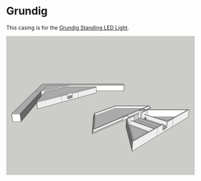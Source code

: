 # Grundig

This casing is for the [Grundig Standing LED Light](https://www.bol.com/nl/nl/p/grundig-staande-led-hoeklamp-140-x-30-x-30-cm-230v-rgbw-licht-5w-met-muziek-360-lm/9300000126380695/).

![](./Luxio%20Grundig.png)